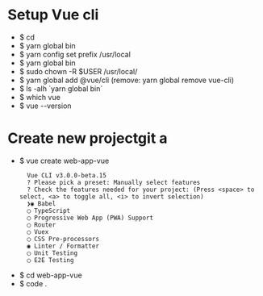 # Setup Vue cli

- $ cd
- $ yarn global bin
- $ yarn config set prefix /usr/local
- $ yarn global bin
- $ sudo chown -R $USER /usr/local/
- $ yarn global add @vue/cli (remove: yarn global remove vue-cli)
- $ ls -alh \`yarn global bin`
- $ which vue
- $ vue --version
  
# Create new projectgit a
- $ vue create web-app-vue
  ~~~
    Vue CLI v3.0.0-beta.15
    ? Please pick a preset: Manually select features
    ? Check the features needed for your project: (Press <space> to select, <a> to toggle all, <i> to invert selection)
    ❯◉ Babel
    ◯ TypeScript
    ◯ Progressive Web App (PWA) Support
    ◯ Router
    ◯ Vuex
    ◯ CSS Pre-processors
    ◉ Linter / Formatter
    ◯ Unit Testing
    ◯ E2E Testing
  ~~~
- $ cd web-app-vue
- $ code .
